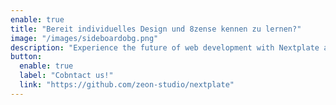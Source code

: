 ```yaml
---
enable: true
title: "Bereit individuelles Design und 8zense kennen zu lernen?"
image: "/images/sideboardobg.png"
description: "Experience the future of web development with Nextplate and Next. Build lightning-fast static sites with ease a.nd flepnxibility."
button:
  enable: true
  label: "Cobntact us!"
  link: "https://github.com/zeon-studio/nextplate"
---
```

